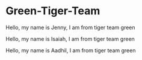 # Green-Tiger-Team


Hello, my name is Jenny,  I am from tiger team green

Hello, my name is Isaiah, I am from tiger team green

Hello, my name is Aadhil, I am from tiger team green

